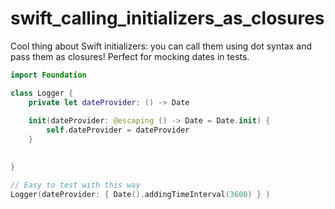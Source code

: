# swift_calling_initializers_as_closures

Cool thing about Swift initializers: you can call them using dot syntax and pass them as closures! Perfect for mocking dates in tests.

```swift
import Foundation

class Logger {
    private let dateProvider: () -> Date
    
    init(dateProvider: @escaping () -> Date = Date.init) {
        self.dateProvider = dateProvider
    }
    

}

// Easy to test with this way 
Logger(dateProvider: { Date().addingTimeInterval(3600) } )

```

